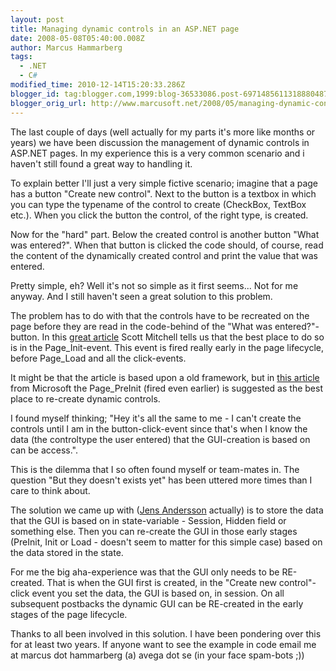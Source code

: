 ```yaml
---
layout: post
title: Managing dynamic controls in an ASP.NET page
date: 2008-05-08T05:40:00.008Z
author: Marcus Hammarberg
tags:
  - .NET
  - C#
modified_time: 2010-12-14T15:20:33.286Z
blogger_id: tag:blogger.com,1999:blog-36533086.post-6971485611318880487
blogger_orig_url: http://www.marcusoft.net/2008/05/managing-dynamic-controls-in-aspnet.html
---
```


The last couple of days (well actually for my parts it's more like
months or years) we have been discussion the management of dynamic
controls in ASP.NET pages. In my experience this is a very common
scenario and i haven't still found a great way to handling it.

To explain better I'll just a very simple fictive scenario; imagine that
a page has a button "Create new control". Next to the button is a
textbox in which you can type the typename of the control to create
(CheckBox, TextBox etc.). When you click the button the control, of the
right type, is created.

Now for the "hard" part. Below the created control is another button
"What was entered?". When that button is clicked the code should, of
course, read the content of the dynamically created control and print
the value that was entered.

Pretty simple, eh? Well it's not so simple as it first seems... Not for
me anyway. And I still haven't seen a great solution to this problem.

The problem has to do with that the controls have to be recreated on the
page before they are read in the code-behind of the "What was
entered?"-button. In this [great
article](http://aspnet.4guysfromrolla.com/articles/092904-1.aspx) Scott
Mitchell tells us that the best place to do so is in the
Page_Init-event. This event is fired really early in the page lifecycle,
before Page_Load and all the click-events.

It might be that the article is based upon a old framework, but in [this
article](http://msdn.microsoft.com/en-us/library/ms178472.aspx) from
Microsoft the Page_PreInit (fired even earlier) is suggested as the best
place to re-create dynamic controls.

I found myself thinking; "Hey it's all the same to me - I can't create
the controls until I am in the button-click-event since that's when I
know the data (the controltype the user entered) that the GUI-creation
is based on can be access.".

This is the dilemma that I so often found myself or team-mates in. The
question "But they doesn't exists yet" has been uttered more times than
I care to think about.

The solution we came up with ([Jens Andersson](http://www.shmup.net/)
actually) is to store the data that the GUI is based on in
state-variable - Session, Hidden field or something else. Then you can
re-create the GUI in those early stages (PreInit, Init or Load - doesn't
seem to matter for this simple case) based on the data stored in the
state.

For me the big aha-experience was that the GUI only needs to be
RE-created. That is when the GUI first is created, in the "Create new
control"-click event you set the data, the GUI is based on, in session.
On all subsequent postbacks the dynamic GUI can be RE-created in the
early stages of the page lifecycle.

Thanks to all been involved in this solution. I have been pondering over
this for at least two years. If anyone want to see the example in code
email me at marcus dot hammarberg
(a) avega dot se (in your face spam-bots ;))
